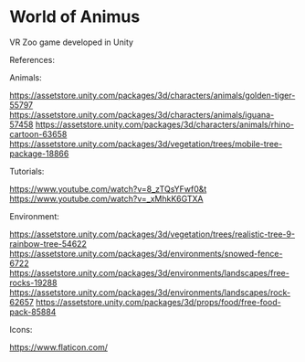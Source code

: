 # World of Animus
VR Zoo game developed in Unity

References:  

Animals:

https://assetstore.unity.com/packages/3d/characters/animals/golden-tiger-55797
https://assetstore.unity.com/packages/3d/characters/animals/iguana-57458 
https://assetstore.unity.com/packages/3d/characters/animals/rhino-cartoon-63658 
https://assetstore.unity.com/packages/3d/vegetation/trees/mobile-tree-package-18866

Tutorials:

https://www.youtube.com/watch?v=8_zTQsYFwf0&t  
https://www.youtube.com/watch?v=_xMhkK6GTXA 

Environment:  

https://assetstore.unity.com/packages/3d/vegetation/trees/realistic-tree-9-rainbow-tree-54622 
https://assetstore.unity.com/packages/3d/environments/snowed-fence-6722 
https://assetstore.unity.com/packages/3d/environments/landscapes/free-rocks-19288 
https://assetstore.unity.com/packages/3d/environments/landscapes/rock-62657 
https://assetstore.unity.com/packages/3d/props/food/free-food-pack-85884 

Icons:

https://www.flaticon.com/

